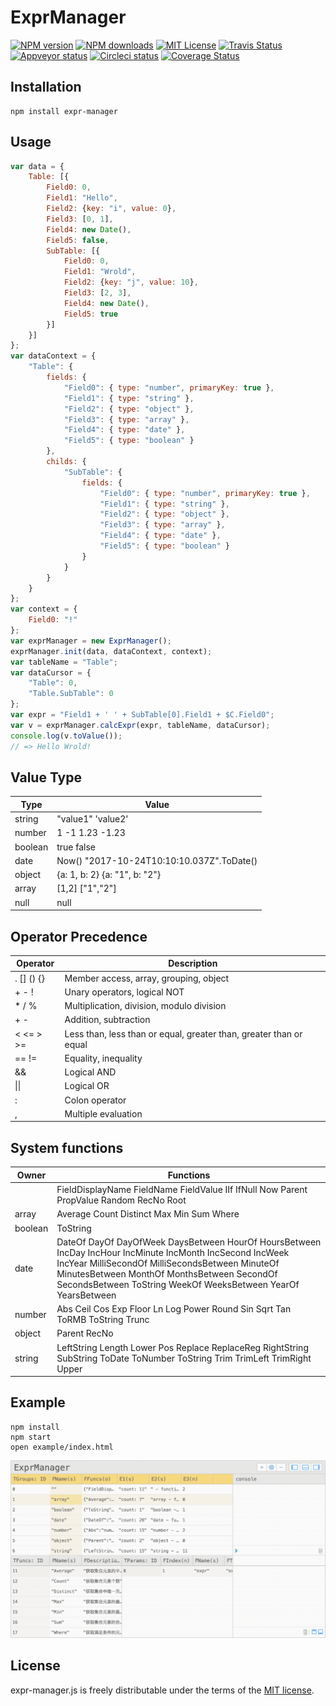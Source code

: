 # ExprManager

[![NPM version][npm-version-image]][npm-url] [![NPM downloads][npm-downloads-image]][npm-url] [![MIT License][license-image]][license-url] [![Travis Status][travis-image]][travis-url] [![Appveyor status][appveyor-image]][appveyor-url] [![Circleci status][circleci-image]][circleci-url] [![Coverage Status][coverage-image]][coverage-url]

## Installation
	npm install expr-manager

## Usage
```javascript
var data = {
    Table: [{
        Field0: 0,
        Field1: "Hello",
        Field2: {key: "i", value: 0},
        Field3: [0, 1],
        Field4: new Date(),
        Field5: false,
        SubTable: [{
            Field0: 0,
            Field1: "Wrold",
            Field2: {key: "j", value: 10},
            Field3: [2, 3],
            Field4: new Date(),
            Field5: true
        }]
    }]
};
var dataContext = {
    "Table": {
        fields: {
            "Field0": { type: "number", primaryKey: true },
            "Field1": { type: "string" },
            "Field2": { type: "object" },
            "Field3": { type: "array" },
            "Field4": { type: "date" },
            "Field5": { type: "boolean" }
        },
        childs: {
            "SubTable": {
                fields: {
                    "Field0": { type: "number", primaryKey: true },
                    "Field1": { type: "string" },
                    "Field2": { type: "object" },
                    "Field3": { type: "array" },
                    "Field4": { type: "date" },
                    "Field5": { type: "boolean" }
                }
            }
        }
    }
};
var context = {
    Field0: "!"
};
var exprManager = new ExprManager();
exprManager.init(data, dataContext, context);
var tableName = "Table";
var dataCursor = {
    "Table": 0,
    "Table.SubTable": 0
};
var expr = "Field1 + ' ' + SubTable[0].Field1 + $C.Field0";
var v = exprManager.calcExpr(expr, tableName, dataCursor);
console.log(v.toValue());
// => Hello Wrold!
```

## Value Type
| Type        | Value                                     |
| ----------- | ----------------------------------------- |
| string      | "value1" 'value2'                         |
| number      | 1 -1 1.23 -1.23                           |
| boolean     | true false                                |
| date        | Now() "2017-10-24T10:10:10.037Z".ToDate() |
| object      | {a: 1, b: 2} {a: "1", b: "2"}             |
| array       | [1,2] ["1","2"]                           |
| null        | null                                      |

## Operator Precedence
| Operator        | Description                                                        |
| --------------- | ------------------------------------------------------------------ |
| . \[\] \(\) {}  | Member access, array, grouping, object                             |
| + - !           | Unary operators, logical NOT                                       |
| * / %           | Multiplication, division, modulo division                          |
| + -             | Addition, subtraction                                              |
| < <= > >=       | Less than, less than or equal, greater than, greater than or equal |
| == !=           | Equality, inequality                                               |
| &&              | Logical AND                                                        |
| \|\|            | Logical OR                                                         |
| :               | Colon operator                                                     |
| ,               | Multiple evaluation                                                |

## System functions
| Owner        | Functions                                          |
| ------------ | -------------------------------------------------- |
|              | FieldDisplayName FieldName FieldValue IIf IfNull Now Parent PropValue Random RecNo Root |
| array        | Average Count Distinct Max Min Sum Where           |
| boolean      | ToString                                           |
| date         | DateOf DayOf DayOfWeek DaysBetween HourOf HoursBetween IncDay IncHour IncMinute IncMonth IncSecond IncWeek IncYear MilliSecondOf MilliSecondsBetween MinuteOf MinutesBetween MonthOf MonthsBetween SecondOf SecondsBetween ToString WeekOf WeeksBetween YearOf YearsBetween |
| number       | Abs Ceil Cos Exp Floor Ln Log Power Round Sin Sqrt Tan ToRMB ToString Trunc |
| object       | Parent RecNo                                       |
| string       | LeftString Length Lower Pos Replace ReplaceReg RightString SubString ToDate ToNumber ToString Trim TrimLeft TrimRight Upper |

## Example
    npm install
    npm start
    open example/index.html
![](docs/preview.gif)

## License

expr-manager.js is freely distributable under the terms of the [MIT license](https://github.com/X37ddV/expr-manager/blob/master/LICENSE).

[license-image]: http://img.shields.io/badge/license-MIT-blue.svg?style=flat
[license-url]: LICENSE

[npm-url]: https://npmjs.org/package/expr-manager
[npm-version-image]: http://img.shields.io/npm/v/expr-manager.svg?style=flat
[npm-downloads-image]: http://img.shields.io/npm/dm/expr-manager.svg?style=flat

[travis-url]: https://travis-ci.org/X37ddV/expr-manager
[travis-image]: https://api.travis-ci.org/shinnn/gulp-gh-pages.svg?branch=master

[appveyor-url]: https://ci.appveyor.com/project/X37ddV/expr-manager/branch/master
[appveyor-image]: https://ci.appveyor.com/api/projects/status/cvtwkjnatev9rluq/branch/master?svg=true

[circleci-image]: https://img.shields.io/circleci/project/X37ddV/expr-manager/master.svg
[circleci-url]: https://circleci.com/gh/X37ddV/expr-manager/tree/master

[coverage-url]: https://coveralls.io/github/X37ddV/expr-manager?branch=master
[coverage-image]: https://coveralls.io/repos/github/X37ddV/expr-manager/badge.svg?branch=master
